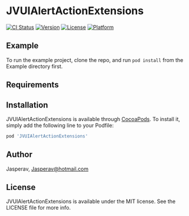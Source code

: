 # JVUIAlertActionExtensions

[![CI Status](https://img.shields.io/travis/Jasperav/JVUIAlertActionExtensions.svg?style=flat)](https://travis-ci.org/Jasperav/JVUIAlertActionExtensions)
[![Version](https://img.shields.io/cocoapods/v/JVUIAlertActionExtensions.svg?style=flat)](https://cocoapods.org/pods/JVUIAlertActionExtensions)
[![License](https://img.shields.io/cocoapods/l/JVUIAlertActionExtensions.svg?style=flat)](https://cocoapods.org/pods/JVUIAlertActionExtensions)
[![Platform](https://img.shields.io/cocoapods/p/JVUIAlertActionExtensions.svg?style=flat)](https://cocoapods.org/pods/JVUIAlertActionExtensions)

## Example

To run the example project, clone the repo, and run `pod install` from the Example directory first.

## Requirements

## Installation

JVUIAlertActionExtensions is available through [CocoaPods](https://cocoapods.org). To install
it, simply add the following line to your Podfile:

```ruby
pod 'JVUIAlertActionExtensions'
```

## Author

Jasperav, Jasperav@hotmail.com

## License

JVUIAlertActionExtensions is available under the MIT license. See the LICENSE file for more info.
